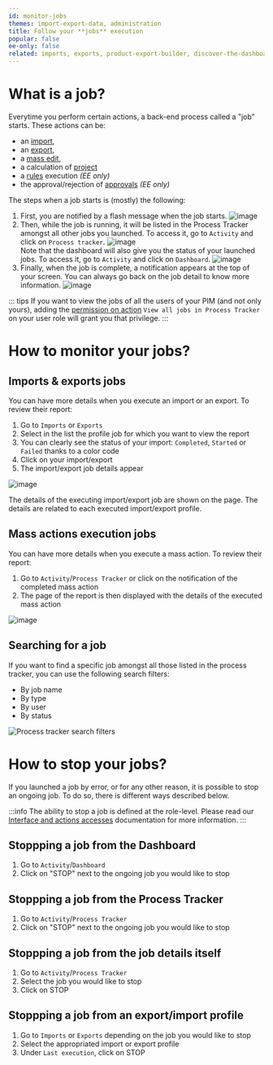 ```yaml
---
id: monitor-jobs
themes: import-export-data, administration
title: Follow your **jobs** execution
popular: false
ee-only: false
related: imports, exports, product-export-builder, discover-the-dashboard, what-is-a-rule, what-is-a-project, product-mass-actions
---
```


# What is a job?

Everytime you perform certain actions, a back-end process called a "job" starts. These actions can be:
- an [import](imports.html),
- an [export](exports.html),
- a [mass edit](product-mass-actions.html),
- a calculation of [project](what-is-a-project.html)
- a [rules](what-is-a-rule.html) execution _(EE only)_
- the approval/rejection of [approvals](proposals-workflow.html) _(EE only)_

The steps when a job starts is (mostly) the following:

1.  First, you are notified by a flash message when the job starts.
![image](../img/Settings_Calculation1.png)
1. Then, while the job is running, it will be listed in the Process Tracker amongst all other jobs you launched. To access it, go to `Activity` and click on `Process tracker`.
![image](../img/Settings_Calculation3.png)  
Note that the dashboard will also give you the status of your launched jobs. To access it, go to `Activity` and click on `Dashboard`.
![image](../img/Dashboard_Calculation4.png)
1.  Finally, when the job is complete, a notification appears at the top of your screen. You can always go back on the job detail to know more information.
![image](../img/Settings_Calculation2.png)

::: tips
If you want to view the jobs of all the users of your PIM (and not only yours), adding the [permission on action](manage-the-interface-and-actions-accesses.html#rights-on-system-pages) `View all jobs in Process Tracker` on your user role will grant you that privilege.
:::

# How to monitor your jobs?
## Imports & exports jobs

You can have more details when you execute an import or an export. To review their report:
1.  Go to `Imports` or `Exports`
2.  Select in the list the profile job for which you want to view the report
2.  You can clearly see the status of your import: `Completed`, `Started` or `Failed` thanks to a color code
1.  Click on your import/export
1.  The import/export job details appear

![image](../img/Exports_Calculation5.png)

The details of the executing import/export job are shown on the page. The details are related to each executed import/export profile.

## Mass actions execution jobs

You can have more details when you execute a mass action. To review their report:
1.  Go to `Activity`/`Process Tracker` or click on the notification of the completed mass action
1.  The page of the report is then displayed with the details of the executed mass action

![image](../img/Dashboard_Calculation6.png)

## Searching for a job

If you want to find a specific job amongst all those listed in the process tracker, you can use the following search filters:
- By job name
- By type
- By user
- By status

![Process tracker search filters](../img/Exports_Process-Tracker-search-filters.png)

# How to stop your jobs?

If you launched a job by error, or for any other reason, it is possible to stop an ongoing job.
To do so, there is different ways described below.

:::info
The ability to stop a job is defined at the role-level. Please read our [Interface and actions accesses](manage-the-interface-and-actions-accesses.html#rights-on-system-pages) documentation for more information.
:::

## Stoppping a job from the Dashboard

1.  Go to `Activity`/`Dashboard`
1.  Click on "STOP" next to the ongoing job you would like to stop

## Stoppping a job from the Process Tracker

1.  Go to `Activity`/`Process Tracker`
1.  Click on "STOP" next to the ongoing job you would like to stop

## Stoppping a job from the job details itself

1.  Go to `Activity`/`Process Tracker`
1.  Select the job you would like to stop
1.  Click on STOP

## Stoppping a job from an export/import profile

1.  Go to `Imports` or `Exports` depending on the job you would like to stop
1.  Select the appropriated import or export profile
1.  Under `Last execution`, click on STOP
